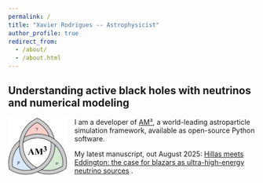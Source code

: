 ```yaml
---
permalink: /
title: "Xavier Rodrigues -- Astrophysicist"
author_profile: true
redirect_from: 
  - /about/
  - /about.html
---
```


## Understanding active black holes with neutrinos and numerical modeling


<p>
  <a href="https://am3.readthedocs.io/en/latest/">
    <img src="/images/logo.webp" alt="AM³ logo" style="float:left; margin-right:15px; width:120px;">
  </a>
  I am a developer of <a href="https://am3.readthedocs.io/en/latest/">AM³</a>, 
  a world-leading astroparticle simulation framework, available as open-source Python software.
</p>

My latest manuscript, out August 2025: [Hillas meets Eddington: the case for blazars as ultra-high-energy neutrino sources](https://arxiv.org/abs/2508.18345) .
